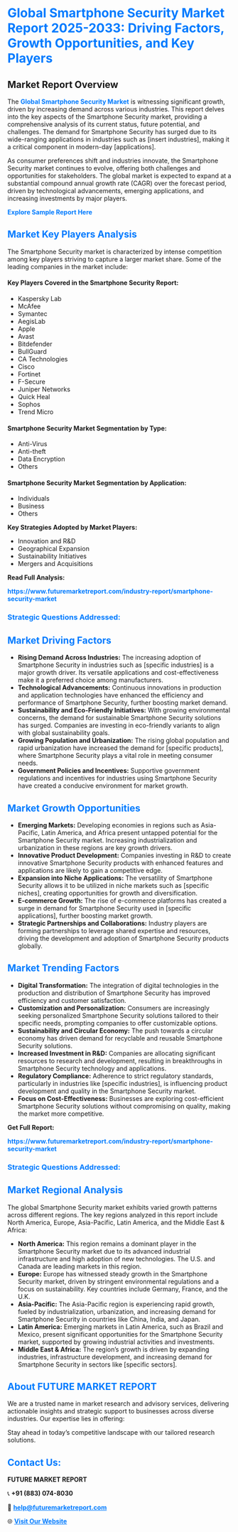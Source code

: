 <h1 style="color: #007BFF;">Global Smartphone Security Market Report 2025-2033: Driving Factors, Growth Opportunities, and Key Players</h1>

<section id="overview">
<h2>Market Report Overview</h2>
<p>The <a href="https://www.futuremarketreport.com/industry-report/smartphone-security-market" style="color: #007BFF; text-decoration: none;"><strong>Global Smartphone Security Market</strong></a> is witnessing significant growth, driven by increasing demand across various industries. This report delves into the key aspects of the Smartphone Security market, providing a comprehensive analysis of its current status, future potential, and challenges. The demand for Smartphone Security has surged due to its wide-ranging applications in industries such as [insert industries], making it a critical component in modern-day [applications].</p>
<p>As consumer preferences shift and industries innovate, the Smartphone Security market continues to evolve, offering both challenges and opportunities for stakeholders. The global market is expected to expand at a substantial compound annual growth rate (CAGR) over the forecast period, driven by technological advancements, emerging applications, and increasing investments by major players.</p>
</section>

<section id="overview">
<p><a href="https://www.futuremarketreport.com/request-sample/reportId=56071" style="color: #007BFF; text-decoration: none;"><strong>Explore Sample Report Here</strong></a></p>
</section>

<section id="key-players">
<h2 style="color: #007BFF;">Market Key Players Analysis</h2>
<p>The Smartphone Security market is characterized by intense competition among key players striving to capture a larger market share. Some of the leading companies in the market include:</p>
<h4>Key Players Covered in the Smartphone Security Report:</h4>
<ul><li>Kaspersky Lab</li><li>McAfee</li><li>Symantec</li><li>AegisLab</li><li>Apple</li><li>Avast</li><li>Bitdefender</li><li>BullGuard</li><li>CA Technologies</li><li>Cisco</li><li>Fortinet</li><li>F-Secure</li><li>Juniper Networks</li><li>Quick Heal</li><li>Sophos</li><li>Trend Micro</li></ul>
<h4>Smartphone Security Market Segmentation by Type:</h4>
<ul><li>Anti-Virus</li><li>Anti-theft</li><li>Data Encryption</li><li>Others</li></ul>

<h4>Smartphone Security Market Segmentation by Application:</h4>
<ul><li>Individuals</li><li>Business</li><li>Others</li></ul>
<p><strong>Key Strategies Adopted by Market Players:</strong></p>
<ul>
<li>Innovation and R&D</li>
<li>Geographical Expansion</li>
<li>Sustainability Initiatives</li>
<li>Mergers and Acquisitions</li>
</ul>
</section>

<section>
<p><strong>Read Full Analysis: </strong></p><a href="https://www.futuremarketreport.com/industry-report/smartphone-security-market" style="color: #007BFF; text-decoration: none;"><strong>https://www.futuremarketreport.com/industry-report/smartphone-security-market</strong></a>
<h3 style="color: #007BFF;">Strategic Questions Addressed:</h3>
</section>

<section id="driving-factors">
<h2 style="color: #007BFF;">Market Driving Factors</h2>
<ul>
<li><strong>Rising Demand Across Industries:</strong> The increasing adoption of Smartphone Security in industries such as [specific industries] is a major growth driver. Its versatile applications and cost-effectiveness make it a preferred choice among manufacturers.</li>
<li><strong>Technological Advancements:</strong> Continuous innovations in production and application technologies have enhanced the efficiency and performance of Smartphone Security, further boosting market demand.</li>
<li><strong>Sustainability and Eco-Friendly Initiatives:</strong> With growing environmental concerns, the demand for sustainable Smartphone Security solutions has surged. Companies are investing in eco-friendly variants to align with global sustainability goals.</li>
<li><strong>Growing Population and Urbanization:</strong> The rising global population and rapid urbanization have increased the demand for [specific products], where Smartphone Security plays a vital role in meeting consumer needs.</li>
<li><strong>Government Policies and Incentives:</strong> Supportive government regulations and incentives for industries using Smartphone Security have created a conducive environment for market growth.</li>
</ul>
</section>

<section id="growth-opportunities">
<h2 style="color: #007BFF;">Market Growth Opportunities</h2>
<ul>
<li><strong>Emerging Markets:</strong> Developing economies in regions such as Asia-Pacific, Latin America, and Africa present untapped potential for the Smartphone Security market. Increasing industrialization and urbanization in these regions are key growth drivers.</li>
<li><strong>Innovative Product Development:</strong> Companies investing in R&D to create innovative Smartphone Security products with enhanced features and applications are likely to gain a competitive edge.</li>
<li><strong>Expansion into Niche Applications:</strong> The versatility of Smartphone Security allows it to be utilized in niche markets such as [specific niches], creating opportunities for growth and diversification.</li>
<li><strong>E-commerce Growth:</strong> The rise of e-commerce platforms has created a surge in demand for Smartphone Security used in [specific applications], further boosting market growth.</li>
<li><strong>Strategic Partnerships and Collaborations:</strong> Industry players are forming partnerships to leverage shared expertise and resources, driving the development and adoption of Smartphone Security products globally.</li>
</ul>
</section>

<section id="trending-factors">
<h2 style="color: #007BFF;">Market Trending Factors</h2>
<ul>
<li><strong>Digital Transformation:</strong> The integration of digital technologies in the production and distribution of Smartphone Security has improved efficiency and customer satisfaction.</li>
<li><strong>Customization and Personalization:</strong> Consumers are increasingly seeking personalized Smartphone Security solutions tailored to their specific needs, prompting companies to offer customizable options.</li>
<li><strong>Sustainability and Circular Economy:</strong> The push towards a circular economy has driven demand for recyclable and reusable Smartphone Security solutions.</li>
<li><strong>Increased Investment in R&D:</strong> Companies are allocating significant resources to research and development, resulting in breakthroughs in Smartphone Security technology and applications.</li>
<li><strong>Regulatory Compliance:</strong> Adherence to strict regulatory standards, particularly in industries like [specific industries], is influencing product development and quality in the Smartphone Security market.</li>
<li><strong>Focus on Cost-Effectiveness:</strong> Businesses are exploring cost-efficient Smartphone Security solutions without compromising on quality, making the market more competitive.</li>
</ul>
</section>

<section>
<p><strong>Get Full Report: </strong></p><a href="https://www.futuremarketreport.com/industry-report/smartphone-security-market" style="color: #007BFF; text-decoration: none;"><strong>https://www.futuremarketreport.com/industry-report/smartphone-security-market</strong></a>
<h3 style="color: #007BFF;">Strategic Questions Addressed:</h3>
</section>


<section id="regional-analysis">
<h2 style="color: #007BFF;">Market Regional Analysis</h2>
<p>The global Smartphone Security market exhibits varied growth patterns across different regions. The key regions analyzed in this report include North America, Europe, Asia-Pacific, Latin America, and the Middle East & Africa:</p>
<ul>
<li><strong>North America:</strong> This region remains a dominant player in the Smartphone Security market due to its advanced industrial infrastructure and high adoption of new technologies. The U.S. and Canada are leading markets in this region.</li>
<li><strong>Europe:</strong> Europe has witnessed steady growth in the Smartphone Security market, driven by stringent environmental regulations and a focus on sustainability. Key countries include Germany, France, and the U.K.</li>
<li><strong>Asia-Pacific:</strong> The Asia-Pacific region is experiencing rapid growth, fueled by industrialization, urbanization, and increasing demand for Smartphone Security in countries like China, India, and Japan.</li>
<li><strong>Latin America:</strong> Emerging markets in Latin America, such as Brazil and Mexico, present significant opportunities for the Smartphone Security market, supported by growing industrial activities and investments.</li>
<li><strong>Middle East & Africa:</strong> The region’s growth is driven by expanding industries, infrastructure development, and increasing demand for Smartphone Security in sectors like [specific sectors].</li>
</ul>
</section>

<footer>
<h2 style="color: #007BFF;">About FUTURE MARKET REPORT</h2>
<p>We are a trusted name in market research and advisory services, delivering actionable insights and strategic support to businesses across diverse industries. Our expertise lies in offering:</p>

<p>Stay ahead in today’s competitive landscape with our tailored research solutions.</p>

<h2 style="color: #007BFF;">Contact Us:</h2>
<p><strong>FUTURE MARKET REPORT</strong></p>
<p>📞 <strong>+91 (883) 074-8030</strong></p>
<p>📧 <strong><a href="mailto:help@futuremarketreport.com" style="color: #007BFF;">help@futuremarketreport.com</a></strong></p>
<p>🌐 <strong><a href="https://www.futuremarketreport.com/" style="color: #007BFF;">Visit Our Website</a></strong></p>
</footer>